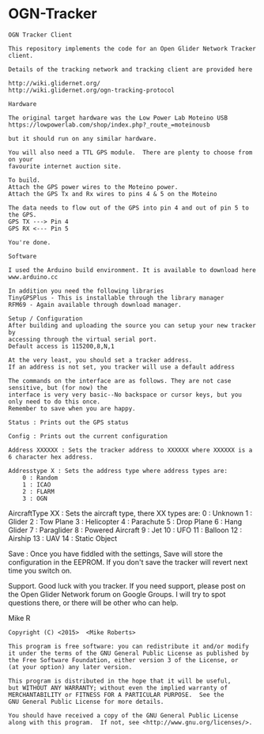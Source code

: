# OGN-Tracker
    OGN Tracker Client
    
    This repository implements the code for an Open Glider Network Tracker client.
    
    Details of the tracking network and tracking client are provided here
    
    http://wiki.glidernet.org/
    http://wiki.glidernet.org/ogn-tracking-protocol
    
    Hardware
    
    The original target hardware was the Low Power Lab Moteino USB
    https://lowpowerlab.com/shop/index.php?_route_=moteinousb
    
    but it should run on any similar hardware.
    
    You will also need a TTL GPS module.  There are plenty to choose from on your 
    favourite internet auction site.
    
    To build.
    Attach the GPS power wires to the Moteino power.
    Attach the GPS Tx and Rx wires to pins 4 & 5 on the Moteino
    
    The data needs to flow out of the GPS into pin 4 and out of pin 5 to the GPS.
	GPS TX ---> Pin 4
	GPS RX <--- Pin 5
    
    You're done.
    
    Software
    
    I used the Arduino build environment. It is available to download here
    www.arduino.cc
    
    In addition you need the following libraries
    TinyGPSPlus - This is installable through the library manager
    RFM69 - Again available through download manager.
    
    Setup / Configuration
    After building and uploading the source you can setup your new tracker by 
    accessing through the virtual serial port. 
    Default access is 115200,8,N,1
    
    At the very least, you should set a tracker address.  
    If an address is not set, you tracker will use a default address
  
    The commands on the interface are as follows. They are not case sensitive, but (for now) the 
    interface is very very basic--No backspace or cursor keys, but you only need to do this once.
    Remember to save when you are happy.
   
    Status : Prints out the GPS status
   
    Config : Prints out the current configuration
   
    Address XXXXXX : Sets the tracker address to XXXXXX where XXXXXX is a 6 character hex address.
   
    Addresstype X : Sets the address type where address types are:
    	0 : Random
    	1 : ICAO
    	2 : FLARM
    	3 : OGN
   
   AircraftType XX : Sets the aircraft type, there XX types are:
   	0  : Unknown
   	1  : Glider
   	2  : Tow Plane
   	3  : Helicopter
   	4  : Parachute
   	5  : Drop Plane
   	6  : Hang Glider
   	7  : Paraglider
   	8  : Powered Aircraft
   	9  : Jet
   	10 : UFO
   	11 : Balloon
   	12 : Airship
   	13 : UAV
   	14 : Static Object
   	
  Save : Once you have fiddled with the settings, Save will store the configuration in the EEPROM. 
  If you don't save the tracker will revert next time you switch on.
  
  Support.
  Good luck with you tracker. If you need support, please post on the Open Glider Network forum on 
  Google Groups. I will try to spot questions there, or there will be other who can help.
  
  Mike R
  
  
  
    
    
    Copyright (C) <2015>  <Mike Roberts>

    This program is free software: you can redistribute it and/or modify
    it under the terms of the GNU General Public License as published by
    the Free Software Foundation, either version 3 of the License, or
    (at your option) any later version.

    This program is distributed in the hope that it will be useful,
    but WITHOUT ANY WARRANTY; without even the implied warranty of
    MERCHANTABILITY or FITNESS FOR A PARTICULAR PURPOSE.  See the
    GNU General Public License for more details.

    You should have received a copy of the GNU General Public License
    along with this program.  If not, see <http://www.gnu.org/licenses/>.

    
